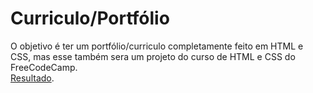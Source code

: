 # Curriculo/Portfólio
O objetivo é ter um portfólio/curriculo completamente feito em HTML e CSS, mas esse também sera um projeto do curso de HTML e CSS do FreeCodeCamp.<br>
[Resultado](https://samuel-schlemper-schlemuel.github.io/Curriculo/Principal.html).